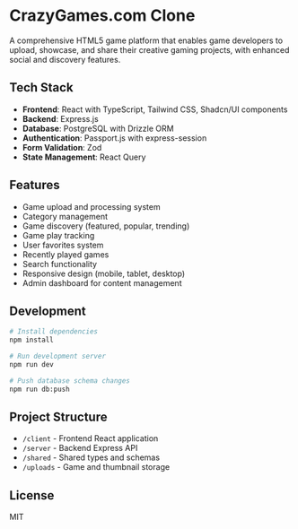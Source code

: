 # CrazyGames.com Clone

A comprehensive HTML5 game platform that enables game developers to upload, showcase, and share their creative gaming projects, with enhanced social and discovery features.

## Tech Stack

- **Frontend**: React with TypeScript, Tailwind CSS, Shadcn/UI components
- **Backend**: Express.js
- **Database**: PostgreSQL with Drizzle ORM
- **Authentication**: Passport.js with express-session
- **Form Validation**: Zod
- **State Management**: React Query

## Features

- Game upload and processing system
- Category management
- Game discovery (featured, popular, trending)
- Game play tracking
- User favorites system
- Recently played games
- Search functionality
- Responsive design (mobile, tablet, desktop)
- Admin dashboard for content management

## Development

```bash
# Install dependencies
npm install

# Run development server
npm run dev

# Push database schema changes
npm run db:push
```

## Project Structure

- `/client` - Frontend React application
- `/server` - Backend Express API
- `/shared` - Shared types and schemas
- `/uploads` - Game and thumbnail storage

## License

MIT